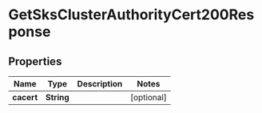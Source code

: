 

# GetSksClusterAuthorityCert200Response


## Properties

| Name | Type | Description | Notes |
|------------ | ------------- | ------------- | -------------|
|**cacert** | **String** |  |  [optional] |



